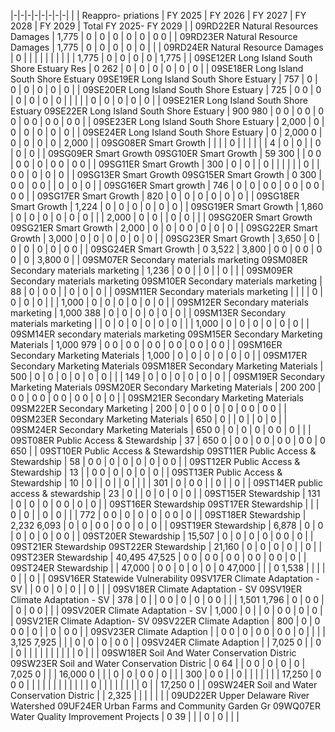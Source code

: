 |-|-|-|-|-|-|-|-|
| | Reappro-  priations | FY 2025 | FY 2026 | FY 2027 | FY 2028 | FY 2029 | Total FY 2025- FY  2029 |
| 09RD22ER Natural Resources Damages | 1,775 | 0 | 0 | 0 | 0 | 0 | 0  0 |
| 09RD23ER Natural Resource Damages | 1,775 | 0 | 0 | 0 | 0 | 0 | |
| 09RD24ER Natural Resource Damages | 0 | | | | | | |
| | | 1,775 | 0 | 0 | 0 | 0 | 1,775 |
| 09SE12ER Long Island South Shore Estuary Res | 0  262 | 0 | 0 | 0 | 0 | 0 | 0 |
| 09SE18ER Long Island South Shore Estuary 09SE19ER Long Island South Shore Estuary | 757 | 0 | 0 | 0 | 0 | 0 | 0 |
| 09SE20ER Long Island South Shore Estuary | 725 | 0  0 | 0 | 0 | 0 | 0 | 0 |
| | | | 0 | 0 | 0 | 0 | 0 |
| 09SE21ER Long Island South Shore Estuary 09SE22ER Long Island South Shore Estuary | 900  980 | 0  0 | 0  0 | 0  0 | 0  0 | 0  0 | 0  0 |
| 09SE23ER Long Island South Shore Estuary | 2,000 | 0 | 0 | 0 | 0 | 0 | 0 |
| 09SE24ER Long Island South Shore Estuary | 0 | 2,000  0 | 0 | 0 | 0 | 0 | 2,000 |
| 09SG08ER Smart Growth | | | | 0 | | | |
| | 4 | 0 | 0 | | 0 | 0 | 0 |
| 09SG09ER Smart Growth 09SG10ER Smart Growth | 59  300 | | 0  0 | 0  0 | 0 | 0  0 | 0  0 |
| 09SG11ER Smart Growth | 300 | 0 | 0 | | 0 | | |
| | | 0 | | 0  0 | 0 | 0 | 0 |
| 09SG13ER Smart Growth 09SG15ER Smart Growth | 0  300 | 0  0 | 0  0 | | 0 | 0 | 0 |
| 09SG16ER Smart growth | 746 | 0 | 0 | 0  0 | 0  0 | 0  0 | 0  0 |
| 09SG17ER Smart Growth | 820 | 0 | 0 | 0 | 0 | 0 | 0 |
| 09SG18ER Smart Growth | 1,224 | 0 | 0 | 0 | 0 | 0 | 0 |
| 09SG19ER Smart Growth | 1,860 | 0 | 0 | 0 | 0 | 0 | 0 |
| | 2,000 | 0 | 0 | | 0 | 0 | |
| 09SG20ER Smart Growth 09SG21ER Smart Growth | 2,000 | 0 | 0 | 0  0 | 0 | 0 | 0 |
| 09SG22ER Smart Growth | 3,000 | 0 | 0 | 0 | 0 | 0 | 0 |
| 09SG23ER Smart Growth | 3,650 | 0 | 0 | 0 | 0 | 0 | 0  0 |
| 09SG24ER Smart Growth | 0  3,522 | 3,800 | 0  0 | 0  0 | 0  0 | 0 | 3,800  0 |
| 09SM07ER Secondary materials marketing 09SM08ER Secondary materials marketing | 1,236 | 0  0 | | 0 | | 0 | |
| 09SM09ER Secondary materials marketing 09SM10ER Secondary materials marketing | 88 | 0 | 0  0 | | 0 | 0 | 0 |
| 09SM11ER Secondary materials marketing | | | | 0 | 0 | 0 | 0 |
| | 1,000 | 0 | 0 | 0 | 0 | 0 | 0 |
| 09SM12ER Secondary materials marketing | 1,000  388 | 0 | 0 | 0 | 0 | 0 | 0 |
| 09SM13ER Secondary materials marketing | | 0 | 0 | 0 | 0 | 0 | 0 |
| | 1,000 | 0 | 0 | 0 | 0 | 0 | 0 |
| 09SM14ER secondary materials marketing 09SM15ER Secondary Marketing Materials | 1,000  979 | 0  0 | 0  0 | 0  0 | 0  0 | 0  0 | 0  0 |
| 09SM16ER Secondary Marketing Materials | 1,000 | 0 | 0 | 0 | 0 | 0 | 0 |
| 09SM17ER Secondary Marketing Materials 09SM18ER Secondary Marketing Materials | 500 | 0 | 0 | 0 | 0 | 0 | 0 |
| | 149 | 0 | 0 | 0 | 0 | 0 | 0 |
| 09SM19ER Secondary Marketing Materials 09SM20ER Secondary Marketing Materials | 200  200 | 0  0 | 0  0 | 0  0 | 0  0 | 0 | 0 |
| 09SM21ER Secondary Marketing Materials 09SM22ER Secondary Marketing | 200 | 0 | 0  0 | 0 | 0 | 0  0 | 0  0 |
| 09SM23ER Secondary Marketing Materials | 650 | 0 | | 0 | | 0 | 0 |
| 09SM24ER Secondary Marketing Materials | 650  0 | 0 | 0 | 0 | 0  0 | 0 | |
| 09ST08ER Public Access & Stewardship | 37 | 650  0 | 0  0 | 0  0 | 0  0 | 0  0 | 0  650 |
| 09ST10ER Public Access & Stewardship 09ST11ER Public Access & Stewardship | 58 | 0  0 | 0 | 0 | 0 | 0 | 0  0 |
| 09ST12ER Public Access & Stewardship | 13 | | 0  0 | 0 | 0 | 0 | 0 |
| 09ST13ER Public Access & Stewardship | 10 | 0 | | 0 | | 0 | |
| | 301 | 0 | 0  0 | | 0 | | 0 |
| 09ST14ER public access & stewardship | 23 | 0 | | 0 | 0 | 0 | 0 |
| 09ST15ER Stewardship | 131 | 0 | 0 | 0 | 0  0 | 0 | 0 |
| 09ST16ER Stewardship 09ST17ER Stewardship | | | 0 | 0 | | 0 | 0 |
| | 772 | 0  0 | 0 | 0 | 0 | 0  0 | 0 |
| 09ST18ER Stewardship | 2,232  6,093 | 0 | 0 | 0  0 | 0  0 | 0 | 0 |
| 09ST19ER Stewardship | 6,878 | 0 | 0 | 0 | 0 | 0 | 0  0 |
| 09ST20ER Stewardship | 15,507 | 0 | 0 | 0 | 0 | 0  0 | 0 |
| 09ST21ER Stewardship 09ST22ER Stewardship | 21,160 | 0 | 0 | 0 | 0 | | 0 |
| 09ST23ER Stewardship | 40,495  47,525 | 0  0 | 0  0 | 0  0 | 0  0 | 0  0 | 0 |
| 09ST24ER Stewardship | | 47,000 | 0  0 | 0 | 0 | 0 | 0  47,000 |
| | 0  1,538 | | | | 0 | | 0 |
| 09SV16ER Statewide Vulnerability 09SV17ER Climate Adaptation - SV | | 0  0 | 0 | 0 | | 0 | |
| 09SV18ER Climate Adaptation - SV 09SV19ER Climate Adaptation - SV | 378 | 0 | | 0  0 | 0 | 0 | 0  0 |
| | 1,501  1,796 | 0 | 0  0 | | 0 | 0  0 | |
| 09SV20ER Climate Adaptation - SV | 1,000 | 0 | | 0 | 0  0 | 0 | 0 |
| 09SV21ER Climate Adaption- SV 09SV22ER Climate Adaption | 800 | 0 | 0  0  0 | 0 | | 0 | 0  0 |
| 09SV23ER Climate Adaption | | 0  0 | 0 | 0  0 | 0  0 | 0 | |
| | 3,125  7,925 | | | 0 | 0 | 0 | 0  0 |
| 09SV24ER Climate Adaption | | 7,025  0 | | 0 | 0 | | |
| | | | | | | 0 | |
| 09SW18ER Soil And Water Conservation Distric  09SW23ER Soil and Water Conservation Distric | 0  64 | | 0  0 | 0 | 0 | 0 | 7,025  0 |
| | 16,000  0 | | | 0 | 0 | 0  0 | 0 |
| | 300 | 0  0 | | 0 | | | |
| | | 17,250 | 0  0  0 | | | | |
| | | | | | | 0 | |
| | | | | | 0 | | 17,250  0 |
| 09SW24ER Soil and Water Conservation Distric | | 2,325 | | | | | |
| 09UD22ER Upper Delaware River Watershed 09UF24ER Urban Farms and Community Garden Gr  09WQ07ER Water Quality Improvement Projects | 0  39 | | | 0 | 0 | | |